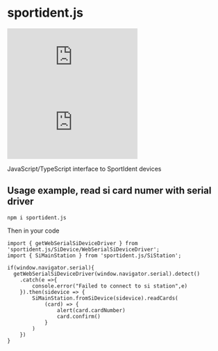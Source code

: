 # sportident.js
[![GitHub License](https://img.shields.io/github/license/fadnincx/sportident.js)](https://github.com/fadnincx/sportident.js/blob/main/LICENSE)
[![NPM Version](https://img.shields.io/npm/v/sportident.js)](https://www.npmjs.com/package/sportident.js)

JavaScript/TypeScript interface to SportIdent devices

## Usage example, read si card numer with serial driver

`npm i sportident.js`

Then in your code

```
import { getWebSerialSiDeviceDriver } from 'sportident.js/SiDevice/WebSerialSiDeviceDriver';
import { SiMainStation } from 'sportident.js/SiStation';

if(window.navigator.serial){
  getWebSerialSiDeviceDriver(window.navigator.serial).detect()
    .catch(e =>{
        console.error("Failed to connect to si station",e)
    }).then(sidevice => {
        SiMainStation.fromSiDevice(sidevice).readCards(
            (card) => {
                alert(card.cardNumber)
                card.confirm()
            }
        )
    })
}
```
